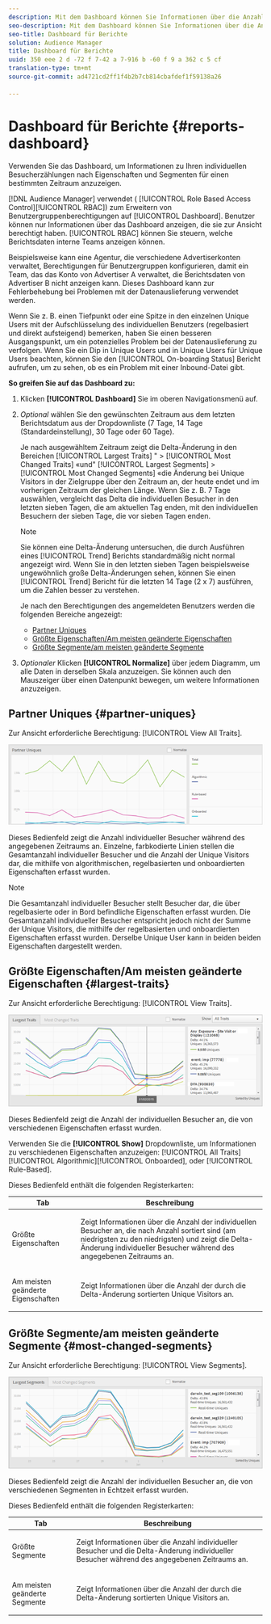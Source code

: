 ```yaml
---
description: Mit dem Dashboard können Sie Informationen über die Anzahl der individuellen Besucher Ihrer Partner anzeigen, aufgeschlüsselt nach Eigenschaften und Segmenten für einen bestimmten Zeitraum.
seo-description: Mit dem Dashboard können Sie Informationen über die Anzahl der individuellen Besucher Ihrer Partner anzeigen, aufgeschlüsselt nach Eigenschaften und Segmenten für einen bestimmten Zeitraum.
seo-title: Dashboard für Berichte
solution: Audience Manager
title: Dashboard für Berichte
uuid: 350 eee 2 d -72 f 7-42 a 7-916 b -60 f 9 a 362 c 5 cf
translation-type: tm+mt
source-git-commit: ad4721cd2ff1f4b2b7cb814cbafdef1f59138a26

---
```



# Dashboard für Berichte {#reports-dashboard}

Verwenden Sie das Dashboard, um Informationen zu Ihren individuellen Besucherzählungen nach Eigenschaften und Segmenten für einen bestimmten Zeitraum anzuzeigen.

<!-- 

c_dashboard.xml

 -->

[!DNL Audience Manager] verwendet ( [!UICONTROL Role Based Access Control][!UICONTROL RBAC]) zum Erweitern von Benutzergruppenberechtigungen auf [!UICONTROL Dashboard]. Benutzer können nur Informationen über das Dashboard anzeigen, die sie zur Ansicht berechtigt haben. [!UICONTROL RBAC] können Sie steuern, welche Berichtsdaten interne Teams anzeigen können.

Beispielsweise kann eine Agentur, die verschiedene Advertiserkonten verwaltet, Berechtigungen für Benutzergruppen konfigurieren, damit ein Team, das das Konto von Advertiser A verwaltet, die Berichtsdaten von Advertiser B nicht anzeigen kann. Dieses Dashboard kann zur Fehlerbehebung bei Problemen mit der Datenauslieferung verwendet werden.

Wenn Sie z. B. einen Tiefpunkt oder eine Spitze in den einzelnen Unique Users mit der Aufschlüsselung des individuellen Benutzers (regelbasiert und direkt aufsteigend) bemerken, haben Sie einen besseren Ausgangspunkt, um ein potenzielles Problem bei der Datenauslieferung zu verfolgen. Wenn Sie ein Dip in Unique Users und in Unique Users für Unique Users beachten, können Sie den [!UICONTROL On-boarding Status] Bericht aufrufen, um zu sehen, ob es ein Problem mit einer Inbound-Datei gibt.

**So greifen Sie auf das Dashboard zu:**

1. Klicken **[!UICONTROL Dashboard]** Sie im oberen Navigationsmenü auf.
2. *Optional* wählen Sie den gewünschten Zeitraum aus dem letzten Berichtsdatum aus der Dropdownliste (7 Tage, 14 Tage (Standardeinstellung), 30 Tage oder 60 Tage).

   Je nach ausgewähltem Zeitraum zeigt die Delta-Änderung in den Bereichen [!UICONTROL Largest Traits] &quot; &gt; [!UICONTROL Most Changed Traits] «und&quot; [!UICONTROL Largest Segments] &gt; [!UICONTROL Most Changed Segments] «die Änderung bei Unique Visitors in der Zielgruppe über den Zeitraum an, der heute endet und im vorherigen Zeitraum der gleichen Länge. Wenn Sie z. B. 7 Tage auswählen, vergleicht das Delta die individuellen Besucher in den letzten sieben Tagen, die am aktuellen Tag enden, mit den individuellen Besuchern der sieben Tage, die vor sieben Tagen enden.

   >[!NOTE]
   >
   >Sie können eine Delta-Änderung untersuchen, die durch Ausführen eines [!UICONTROL Trend] Berichts standardmäßig nicht normal angezeigt wird. Wenn Sie in den letzten sieben Tagen beispielsweise ungewöhnlich große Delta-Änderungen sehen, können Sie einen [!UICONTROL Trend] Bericht für die letzten 14 Tage (2 x 7) ausführen, um die Zahlen besser zu verstehen.

   Je nach den Berechtigungen des angemeldeten Benutzers werden die folgenden Bereiche angezeigt:

   * [Partner Uniques](../reporting/reports-dashboard.md#partner-uniques)
   * [Größte Eigenschaften/Am meisten geänderte Eigenschaften](../reporting/reports-dashboard.md#largest-traits)
   * [Größte Segmente/am meisten geänderte Segmente](../reporting/reports-dashboard.md#most-changed-segments)

3. *Optionaler* Klicken **[!UICONTROL Normalize]** über jedem Diagramm, um alle Daten in derselben Skala anzuzeigen. Sie können auch den Mauszeiger über einen Datenpunkt bewegen, um weitere Informationen anzuzeigen.

## Partner Uniques {#partner-uniques}

Zur Ansicht erforderliche Berechtigung: [!UICONTROL View All Traits].

![](assets/partner_uniques.png)

Dieses Bedienfeld zeigt die Anzahl individueller Besucher während des angegebenen Zeitraums an. Einzelne, farbkodierte Linien stellen die Gesamtanzahl individueller Besucher und die Anzahl der Unique Visitors dar, die mithilfe von algorithmischen, regelbasierten und onboardierten Eigenschaften erfasst wurden.

>[!NOTE]
>
>Die Gesamtanzahl individueller Besucher stellt Besucher dar, die über regelbasierte oder in Bord befindliche Eigenschaften erfasst wurden. Die Gesamtanzahl individueller Besucher entspricht jedoch nicht der Summe der Unique Visitors, die mithilfe der regelbasierten und onboardierten Eigenschaften erfasst wurden. Derselbe Unique User kann in beiden beiden Eigenschaften dargestellt werden.

## Größte Eigenschaften/Am meisten geänderte Eigenschaften {#largest-traits}

Zur Ansicht erforderliche Berechtigung: [!UICONTROL View Traits].

![](assets/largest_traits.png)

Dieses Bedienfeld zeigt die Anzahl der individuellen Besucher an, die von verschiedenen Eigenschaften erfasst wurden.

Verwenden Sie die **[!UICONTROL Show]** Dropdownliste, um Informationen zu verschiedenen Eigenschaften anzuzeigen: [!UICONTROL All Traits][!UICONTROL Algorithmic][!UICONTROL Onboarded], oder [!UICONTROL Rule-Based].

Dieses Bedienfeld enthält die folgenden Registerkarten:

<table id="table_DA48BDEB4E0143BEA4EB85AC26FF6AE3"> 
 <thead> 
  <tr> 
   <th colname="col1" class="entry"> Tab </th> 
   <th colname="col2" class="entry"> Beschreibung </th> 
  </tr> 
 </thead>
 <tbody> 
  <tr> 
   <td colname="col1"> <p><span class="wintitle"> Größte Eigenschaften</span> </p> </td> 
   <td colname="col2"> <p>Zeigt Informationen über die Anzahl der individuellen Besucher an, die nach Anzahl sortiert sind (am niedrigsten zu den niedrigsten) und zeigt die Delta-Änderung individueller Besucher während des angegebenen Zeitraums an. </p> </td> 
  </tr> 
  <tr> 
   <td colname="col1"> <p><span class="wintitle"> Am meisten geänderte Eigenschaften</span> </p> </td> 
   <td colname="col2"> <p>Zeigt Informationen über die Anzahl der durch die Delta-Änderung sortierten Unique Visitors an. </p> </td> 
  </tr> 
 </tbody> 
</table>

## Größte Segmente/am meisten geänderte Segmente {#most-changed-segments}

Zur Ansicht erforderliche Berechtigung: [!UICONTROL View Segments].

![](assets/largest_segments.png)

Dieses Bedienfeld zeigt die Anzahl der individuellen Besucher an, die von verschiedenen Segmenten in Echtzeit erfasst wurden.

Dieses Bedienfeld enthält die folgenden Registerkarten:

<table id="table_8E22E0579FA74C5A86CC40B40B2548BE"> 
 <thead> 
  <tr> 
   <th colname="col1" class="entry"> Tab </th> 
   <th colname="col2" class="entry"> Beschreibung </th> 
  </tr> 
 </thead>
 <tbody> 
  <tr> 
   <td colname="col1"> <p><span class="wintitle"> Größte Segmente</span> </p> </td> 
   <td colname="col2"> <p>Zeigt Informationen über die Anzahl individueller Besucher und die Delta-Änderung individueller Besucher während des angegebenen Zeitraums an. </p> </td> 
  </tr> 
  <tr> 
   <td colname="col1"> <p><span class="wintitle"> Am meisten geänderte Segmente</span> </p> </td> 
   <td colname="col2"> <p>Zeigt Informationen über die Anzahl der durch die Delta-Änderung sortierten Unique Visitors an. </p> </td> 
  </tr> 
 </tbody> 
</table>

